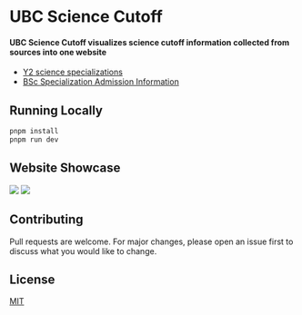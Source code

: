 # UBC Science Cutoff

#### UBC Science Cutoff visualizes science cutoff information collected from sources into one website
- [Y2 science specializations](https://docs.google.com/spreadsheets/d/1WkMPGKerBEms560QiMY4v8BmapBitMqwq9lTmzoSJPo/edit?gid=1792079714#gid=1792079714) 
- [BSc Specialization Admission Information](https://science.ubc.ca/students/historical-bsc-specialization-admission-information)

## Running Locally
```bash
pnpm install
pnpm run dev
```
## Website Showcase
![](https://i.imgur.com/whdEX6V.png)
![](https://i.imgur.com/dl9tNig.png)

## Contributing

Pull requests are welcome. For major changes, please open an issue first
to discuss what you would like to change.

## License

[MIT](https://choosealicense.com/licenses/mit/)

